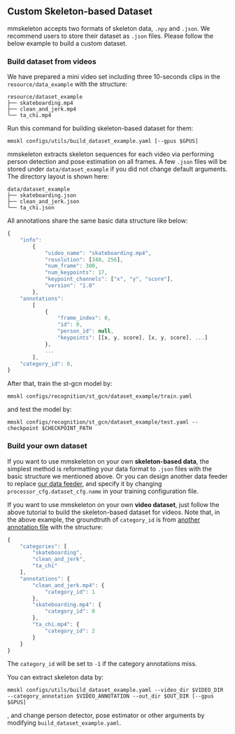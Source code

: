 ## Custom Skeleton-based Dataset
mmskeleton accepts two formats of skeleton data, `.npy` and `.json`.
We recommend users to store their dataset as `.json` files.
Please follow the below example to build a custom dataset.

### Build dataset from videos

We have prepared a mini video set including three 10-seconds clips in the `resource/data_example` with the structure:

    resource/dataset_example
    ├── skateboarding.mp4  
    ├── clean_and_jerk.mp4  
    └── ta_chi.mp4  


Run this command for building skeleton-based dataset for them:
```
mmskl configs/utils/build_dataset_example.yaml [--gpus $GPUS]
```
mmskeleton extracts skeleton sequences for each video via performing person detection and pose estimation on all frames.
A few `.json` files will be stored under `data/dataset_example` if you did not change default arguments. The directory layout is shown here:

    data/dataset_example
    ├── skateboarding.json  
    ├── clean_and_jerk.json  
    └── ta_chi.json

All annotations share the same basic data structure like below:
```javascript
{
    "info":
        {
            "video_name": "skateboarding.mp4",
            "resolution": [340, 256],
            "num_frame": 300,
            "num_keypoints": 17,
            "keypoint_channels": ["x", "y", "score"],
            "version": "1.0"
        },
    "annotations":
        [
            {
                "frame_index": 0,
                "id": 0,
                "person_id": null,
                "keypoints": [[x, y, score], [x, y, score], ...]
            },
            ...
        ],
    "category_id": 0,
}
```

After that, train the st-gcn model by:
```
mmskl configs/recognition/st_gcn/dataset_example/train.yaml
```
and test the model by:
```
mmskl configs/recognition/st_gcn/dataset_example/test.yaml --checkpoint $CHECKPOINT_PATH
```

### Build your own dataset

If you want to use mmskeleton on your own **skeleton-based data**, the simplest method is reformatting
your data format to `.json` files with the basic structure we mentioned above. 
Or you can design another data feeder to replace [our data feeder](../mmskeleton/datasets/recognition.py),
and specify it by changing `processor_cfg.dataset_cfg.name` in your training configuration file.

If you want to use mmskeleton on your own **video dataset**,
just follow the above tutorial to build the skeleton-based dataset for videos.
Note that, in the above example, the groundtruth of `category_id` is from [another annotation file](../resource/category_annotation_example.json) with the structure:
```javascript
{
    "categories": [
        "skateboarding",
        "clean_and_jerk",
        "ta_chi"
    ],
    "annotations": {
        "clean_and_jerk.mp4": {
            "category_id": 1
        },
        "skateboarding.mp4": {
            "category_id": 0
        },
        "ta_chi.mp4": {
            "category_id": 2
        }
    }
}
```
The `category_id` will be set to `-1` if the category annotations miss.

You can extract skeleton data by:
```
mmskl configs/utils/build_dataset_example.yaml --video_dir $VIDEO_DIR --category_annotation $VIDEO_ANNOTATION --out_dir $OUT_DIR [--gpus $GPUS]
```
, and change person detector, pose estimator or other arguments by modifying `build_dataset_example.yaml`.
